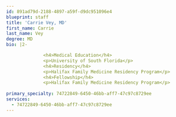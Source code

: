```yaml
---
id: 891ad79d-2188-4897-a59f-d9dc951096e4
blueprint: staff
title: 'Carrie Vey, MD'
first_name: Carrie
last_name: Vey
degree: MD
bio: |2-

              <h4>Medical Education</h4>
              <p>University of South Florida</p>
              <h4>Residency</h4>
              <p>Halifax Family Medicine Residency Program</p>
              <h4>Fellowship</h4>
              <p>Halifax Family Medicine Residency Program</p>
          
primary_specialty: 74722849-6450-46bb-aff7-47c97c8729ee
services:
  - 74722849-6450-46bb-aff7-47c97c8729ee
---
```

